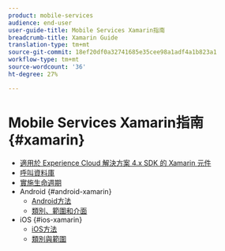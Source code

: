 ```yaml
---
product: mobile-services
audience: end-user
user-guide-title: Mobile Services Xamarin指南
breadcrumb-title: Xamarin Guide
translation-type: tm+mt
source-git-commit: 18ef20df0a32741685e35cee98a1adf4a1b823a1
workflow-type: tm+mt
source-wordcount: '36'
ht-degree: 27%

---
```



# Mobile Services Xamarin指南 {#xamarin}

+ [適用於 Experience Cloud 解決方案 4.x SDK 的 Xamarin 元件](get-started.md)
+ [呼叫資料庫](library-calls.md)
+ [實施生命週期](lifecycle.md)
+ Android {#android-xamarin}
   + [Android方法](c-android/methods-android.md)
   + [類別、範圍和介面](c-android/c-classes-enums-interfaces.md)
+ iOS {#ios-xamarin}
   + [iOS方法](c-ios/methods-ios.md)
   + [類別與範圍](c-ios/c-classes-enums-constants.md)
